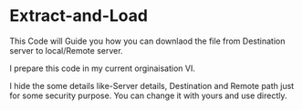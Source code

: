 # Extract-and-Load

This Code will Guide you how you can downlaod the file from Destination server to local/Remote server.

I prepare this code in my current orginaisation VI.

I hide the some details like-Server details, Destination and Remote path just for some security purpose. You can change it with yours and use directly.